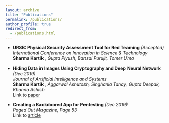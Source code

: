 ```yaml
---
layout: archive
title: "Publications"
permalink: /publications/
author_profile: true
redirect_from: 
  - /publications.html
---
```



* **URSB: Physical Security Assessment Tool for Red Teaming** *(Accepted)*  
 *International Conference on Innovation in Science & Technology*  
 **Sharma Kartik** *, Gupta Piyush, Bansal Purujit, Tomer Uma* 

* **Hiding Data in Images Using Cryptography and Deep Neural Network** *(Dec 2019)*  
 *Journal of Artificial Intelligence and Systems*  
 **Sharma Kartik** *, Aggarwal Ashutosh, Singhania Tanay, Gupta Deepak, Khanna Ashish*  
 Link to [paper](https://doi.org/10.33969/AIS.2019.11009)
 
* **Creating a Backdoored App for Pentesting** *(Dec 2019)*  
 *Paged Out Magazine, Page 53*  
 Link to [article](https://pagedout.institute/download/PagedOut_002_beta2.pdf)
